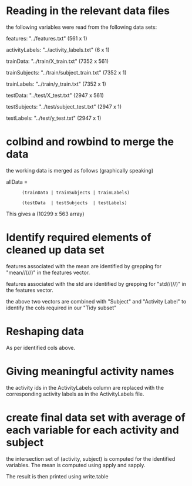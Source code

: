 Reading in the relevant data files
==================================

the following variables were read from the following data sets:

features: "../features.txt" (561 x 1)

activityLabels: "../activity_labels.txt" (6 x 1)

trainData: "../train/X_train.txt" (7352 x 561)

trainSubjects: "../train/subject_train.txt" (7352 x 1)

trainLabels: "../train/y_train.txt" (7352 x 1)

testData: "../test/X_test.txt" (2947 x 561)

testSubjects: "../test/subject_test.txt" (2947 x 1)

testLabels: "../test/y_test.txt" (2947 x 1)

colbind and rowbind to merge the data
=====================================

the working data is merged as follows (graphically speaking)

allData = 

          (trainData | trainSubjects | trainLabels)

          (testData  | testSubjects  | testLabels)
          
This gives a (10299 x 563 array)

Identify required elements of cleaned up data set
=================================================
features associated with the mean are identified by grepping for "mean//(//)" in the features vector.

features associated with the std are identified by grepping for "std//(//)" in the features vector.

the above two vectors are combined with "Subject" and "Activity Label" to identify the cols required in our "Tidy subset"

Reshaping data
==============

As per identified cols above.

Giving meaningful activity names
================================

the activity ids in the ActivityLabels column are replaced with the corresponding activity labels as in the ActivityLabels file.

create final data set with average of each variable for each activity and subject
=================================================================================

the intersection set of (activity, subject) is computed for the identified variables.  The mean is computed using apply and sapply.

The result is then printed using write.table